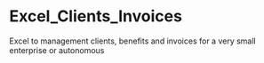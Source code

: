 # Excel_Clients_Invoices
Excel to management clients, benefits and invoices for a very small enterprise or autonomous
